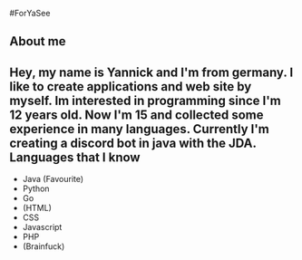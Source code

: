 #ForYaSee

About me
----------
Hey, my name is Yannick and I'm from germany.
I like to create applications and web site by myself.
Im interested in programming since I'm 12 years old. Now I'm 15 and collected some experience in many languages.
Currently I'm creating a discord bot in java with the JDA.
Languages that I know
----------------------
- Java (Favourite)
- Python
- Go
- (HTML)
- CSS
- Javascript
- PHP
- (Brainfuck)
